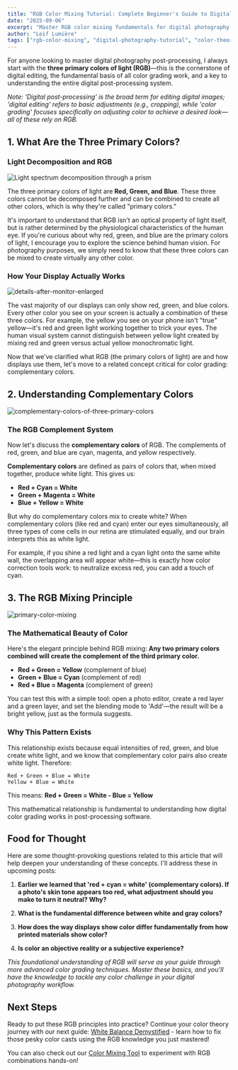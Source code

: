 ```yaml
---
title: "RGB Color Mixing Tutorial: Complete Beginner's Guide to Digital Photography"
date: "2025-09-06"
excerpt: "Master RGB color mixing fundamentals for digital photography and design. Learn how red, green, and blue create every color in your camera and computer screen."
author: "Leif Lumière"
tags: ["rgb-color-mixing", "digital-photography-tutorial", "color-theory-basics", "photography-beginner-guide", "color-grading-101"]
---
```


For anyone looking to master digital photography post-processing, I always start with the **three primary colors of light (RGB)**—this is the cornerstone of digital editing, the fundamental basis of all color grading work, and a key to understanding the entire digital post-processing system.

*Note: 'Digital post-processing' is the broad term for editing digital images; 'digital editing' refers to basic adjustments (e.g., cropping), while 'color grading' focuses specifically on adjusting color to achieve a desired look—all of these rely on RGB.*

## 1. What Are the Three Primary Colors?


### Light Decomposition and RGB

![Light spectrum decomposition through a prism](/assets/light-spectrum-prism.jpg)

The three primary colors of light are **Red, Green, and Blue**. These three colors cannot be decomposed further and can be combined to create all other colors, which is why they're called "primary colors."

It's important to understand that RGB isn't an optical property of light itself, but is rather determined by the physiological characteristics of the human eye. If you're curious about why red, green, and blue are the primary colors of light, I encourage you to explore the science behind human vision. For photography purposes, we simply need to know that these three colors can be mixed to create virtually any other color.


### How Your Display Actually Works

![details-after-monitor-enlarged](/assets/details-after-monitor-enlarged.jpg)

The vast majority of our displays can only show red, green, and blue colors. Every other color you see on your screen is actually a combination of these three colors. For example, the yellow you see on your phone isn't "true" yellow—it's red and green light working together to trick your eyes. The human visual system cannot distinguish between yellow light created by mixing red and green versus actual yellow monochromatic light.

Now that we've clarified what RGB (the primary colors of light) are and how displays use them, let's move to a related concept critical for color grading: complementary colors.

## 2. Understanding Complementary Colors

![complementary-colors-of-three-primary-colors](/assets/complementary-colors.jpg)

### The RGB Complement System

Now let's discuss the **complementary colors** of RGB. The complements of red, green, and blue are cyan, magenta, and yellow respectively.

**Complementary colors** are defined as pairs of colors that, when mixed together, produce white light. This gives us:

- **Red + Cyan = White**
- **Green + Magenta = White**  
- **Blue + Yellow = White**

But why do complementary colors mix to create white? When complementary colors (like red and cyan) enter our eyes simultaneously, all three types of cone cells in our retina are stimulated equally, and our brain interprets this as white light.

For example, if you shine a red light and a cyan light onto the same white wall, the overlapping area will appear white—this is exactly how color correction tools work: to neutralize excess red, you can add a touch of cyan.

## 3. The RGB Mixing Principle

![primary-color-mixing](/assets/primary-color-mixing.jpg)


### The Mathematical Beauty of Color

Here's the elegant principle behind RGB mixing: **Any two primary colors combined will create the complement of the third primary color.**

- **Red + Green = Yellow** (complement of blue)
- **Green + Blue = Cyan** (complement of red)
- **Red + Blue = Magenta** (complement of green)

You can test this with a simple tool: open a photo editor, create a red layer and a green layer, and set the blending mode to 'Add'—the result will be a bright yellow, just as the formula suggests.

### Why This Pattern Exists

This relationship exists because equal intensities of red, green, and blue create white light, and we know that complementary color pairs also create white light. Therefore:

```
Red + Green + Blue = White
Yellow + Blue = White
```

This means: **Red + Green = White - Blue = Yellow**

This mathematical relationship is fundamental to understanding how digital color grading works in post-processing software.

## Food for Thought

Here are some thought-provoking questions related to this article that will help deepen your understanding of these concepts. I'll address these in upcoming posts:

1. **Earlier we learned that 'red + cyan = white' (complementary colors). If a photo's skin tone appears too red, what adjustment should you make to turn it neutral? Why?**

2. **What is the fundamental difference between white and gray colors?**

3. **How does the way displays show color differ fundamentally from how printed materials show color?**

4. **Is color an objective reality or a subjective experience?**


*This foundational understanding of RGB will serve as your guide through more advanced color grading techniques. Master these basics, and you'll have the knowledge to tackle any color challenge in your digital photography workflow.*

## Next Steps

Ready to put these RGB principles into practice? Continue your color theory journey with our next guide: [White Balance Demystified](/blog/white-balance) - learn how to fix those pesky color casts using the RGB knowledge you just mastered!

You can also check out our [Color Mixing Tool](/) to experiment with RGB combinations hands-on! 
